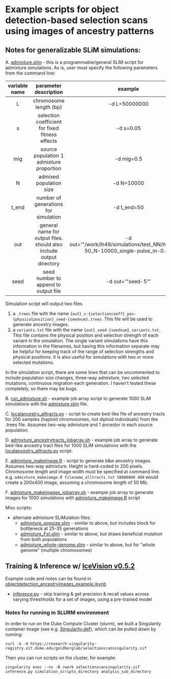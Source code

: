 # Example scripts for object detection-based selection scans using images of ancestry patterns

## Notes for generalizable SLiM simulations:

A. [admixture.slim](./admixture.slim) - this is a programmable/general SLiM script for admixture simulations. As is, user must specify the following parameters from the command line:

<table>
    <thead>
        <tr>
            <th align="center">variable name</th>
            <th align="center">parameter description</th>
            <th align="center">example</th>
        </tr>
    </thead>
    <tbody>
        <tr>
            <td rowspan=1 align="center">L</td>
            <td rowspan=1 align="center">chromosome length (bp)</td>
            <td rowspan=1 align="center">-d L=50000000</td>
        </tr>
        <tr>
            <td rowspan=1 align="center">s</td>
            <td rowspan=1 align="center">selection coefficient for fixed fitness effects</td>
            <td rowspan=1 align="center">-d s=0.05</td>
        </tr>
        <tr>
            <td rowspan=1 align="center">mig</td>
            <td rowspan=1 align="center">source population 1 admixture proportion</td>
            <td rowspan=1 align="center">-d mig=0.5</td>
        </tr>
        <tr>
            <td rowspan=1 align="center">N</td>
            <td rowspan=1 align="center">admixed population size</td>
            <td rowspan=1 align="center">-d N=10000</td>
        </tr>
        <tr>
            <td rowspan=1 align="center">t_end</td>
            <td rowspan=1 align="center">number of generations for simulation</td>
            <td rowspan=1 align="center">-d t_end=50</td>
        </tr>
        <tr>
            <td rowspan=1 align="center">out</td>
            <td rowspan=1 align="center">general name for output files. should also include output directory</td>
            <td rowspan=1 align="center">-d out='"/work/ih49/simulations/test_NN/human_L-50_N-10000_single-pulse_m-0.5"'</td>
        </tr>
        <tr>
            <td rowspan=1 align="center">seed</td>
            <td rowspan=1 align="center">seed number to append to output file</td>
            <td rowspan=1 align="center">-d out='"seed-5"'</td>
        </tr>        
    </tbody>
</table>

Simulation script will output two files
1. a `.trees` file with the name `{out}_s-{selectioncoeff}_pos-{physicalposition}_seed-{seednum}.trees`. This file will be used to generate ancestry images.
2. a `variants.txt` file with the name `{out}_seed-{seednum}_variants.txt`. This file contains the physical position and selection strength of each variant in the simulation. The single variant simulations have this information in the filenames, but having this information separate may be helpful for keeping track of the range of selection strengths and physical positions. It is also useful for simulations with two or more selected mutations.

In the simulation script, there are some lines that can be uncommented to include population size changes, three-way admixture, two selected mutations, continuous migration each generation. I haven't tested these completely, so there may be bugs.

B. [run_admixture.sh](./run_admixture.sh) - example job array script to generate 1000 SLiM simulations with the [admixture.slim](./admixture.slim) file.

C. [localancestry_alltracts.py](./localancestry_alltracts.py) - script to create bed-like file of ancestry tracts for 200 samples (haploid chromosomes, not diploid individuals) from the .trees file. Assumes two-way admixture and 1 ancestor in each source population.

D. [admixture_ancestrytracts_jobarray.sh](./admixture_ancestrytracts_jobarray.sh) - example job array to generate bed-like ancestry tract files for 1000 SLiM simulations with the [localancestry_alltracts.py](./localancestry_alltracts.py) script.

E. [admixture_makeimage.R](./admixture_makeimage.R) - script to generate b&w ancestry images. Assumes two-way admixture. Height is hard-coded to 200 pixels. Chromosome length and image width must be specified at command line. e.g. `admixture_makeimage.R filename_alltracts.txt 50000000 400` would create a 200x400 image, assuming a chromosome length of 50 Mb.

F. [admixture_makeimages_jobarray.sh](./admixture_makeimages_jobarray.sh) - example job array to generate images for 1000 simulations with [admixture_makeimage.R](./admixture_makeimage.R) script

Misc scripts:

* alternate admixture SLiMulation files:
  * [admixture_popsize.slim](./admixture_popsize.slim) - similar to above, but includes block for bottleneck at 25-35 generations
  * [admixture_Fst.slim](./admixture_Fst.slim) - similar to above, but draws beneficial mutation from both populations
  * [admixture_whole-genome.slim](./admixture_whole-genome.slim) - similar to above, but for "whole genome" (multiple chromosomes)


## Training & Inference w/ [IceVision v0.5.2](https://airctic.com/0.5.2/)

Example code and notes can be found in [objectdetection_ancestryimages_example.ipynb](./objectdetection_ancestryimages_example.ipynb)

* [inference.py](./inference.py) - skip training & get precision & recall values across varying threshholds for a set of images, using a pre-trained model

### Notes for running in SLURM environment

In order to run on the Duke Compute Cluster (slurm), we built a Singularity container image (see e.g. [Singularity.def](./Singularity.def)), which can be pulled down by running:

```curl -k -O https://research-singularity-registry.oit.duke.edu/goldberglab/selectionscansingularity.sif```

Then you can run scripts on the cluster, for example:

```singularity exec --nv -B /work selectionscansingularity.sif inference.py simulation_scripts_directory analysis_sub_directory```
